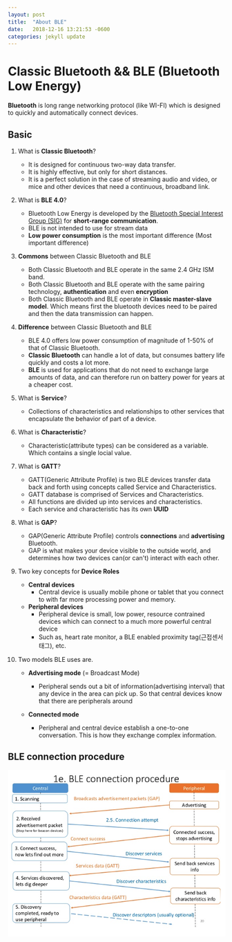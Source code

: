 ```yaml
---
layout: post
title:  "About BLE"
date:   2018-12-16 13:21:53 -0600
categories: jekyll update
---
```


# Classic Bluetooth && BLE (Bluetooth Low Energy)
   **Bluetooth** is long range networking protocol (like WI-FI) which is designed to quickly and automatically connect devices. 

## Basic
1. What is **Classic Bluetooth**?
   - It is designed for continuous two-way data transfer. 
   - It is highly effective, but only for short distances.
   - It is a perfect solution in the case of streaming audio and video, or mice and other devices that need a continuous, broadband link.
   
2. What is **BLE 4.0**? 
   - Bluetooth Low Energy is developed by the [Bluetooth Special Interest Group (SIG)](https://www.bluetooth.com/) for **short-range communication**. 
   - BLE is not intended to use for stream data 
   - **Low power consumption** is the most important difference (Most important difference)

3. **Commons** between Classic Bluetooth and BLE 
    - Both Classic Bluetooth and BLE operate in the same 2.4 GHz ISM band.
    - Both Classic Bluetooth and BLE operate with the same pairing technology, **authentication** and even **encryption**
    - Both Classic Bluetooth and BLE operate in **Classic master-slave model**. Which means first the bluetooth devices need to be paired and then the data transmission can happen.     

4. **Difference** between Classic Bluetooth and BLE 
    - BLE 4.0 offers low power consumption of magnitude of 1-50% of that of Classic Bluetooth.
    - **Classic Bluetooth** can handle a lot of data, but consumes battery life quickly and costs a lot more. 
    - **BLE** is used for applications that do not need to exchange large amounts of data, and can therefore run on battery power for years at a cheaper cost.

5. What is **Service**? 
    - Collections of characteristics and relationships to other services that encapsulate the behavior of part of a device.
    
6. What is **Characteristic**? 
    - Characteristic(attribute types) can be considered as a variable. Which contains a single locial value. 

7. What is **GATT**? 
    - GATT(Generic Attribute Profile) is two BLE devices transfer data back and forth using concepts called Service and Characteristics. 
    - GATT database is comprised of Services and Characteristics. 
    - All functions are divided up into services and characteristics. 
    - Each service and characteristic has its own **UUID**
    
8. What is **GAP**? 
    - GAP(Generic Attribute Profile) controls **connections** and **advertising** Bluetooth. 
    - GAP is what makes your device visible to the outside world, and determines how two devices can(or can't) interact with each other. 
   
9. Two key concepts for **Device Roles**
    - **Central devices** 
        + Central device is usually mobile phone or tablet that you connect to with far more processing power and memory. 
    - **Peripheral devices** 
        + Peripheral device is small, low power, resource contrained devices which can connect to a much more powerful central device
        + Such as, heart rate monitor, a BLE enabled proximity tag(근접센서 태그), etc.
    
10. Two models BLE uses are.
    - **Advertising mode** (= Broadcast Mode)
        + Peripheral sends out a bit of information(advertising interval) that any device in the area can pick up. So that central devices know that there are peripherals around 
       
    - **Connected mode**
        + Peripheral and central device establish a one-to-one conversation. This is how they exchange complex information.
## BLE connection procedure
![image](/assets/images/BLEconnectionProcedure.png)
